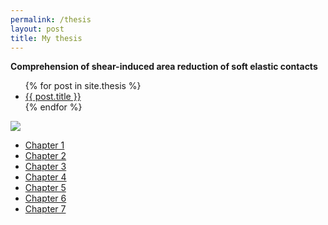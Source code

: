 ```yaml
---
permalink: /thesis
layout: post
title: My thesis
---
```


**Comprehension of shear-induced area reduction of soft elastic contacts**

<ul>
  {% for post in site.thesis %}
    <li>
      <a href=".{{ post.url }}">{{ post.title }}</a>
    </li>
  {% endfor %}
</ul>

![](assets/img/me.png)

* [Chapter 1]()
* [Chapter 2]()
* [Chapter 3]()
* [Chapter 4]()
* [Chapter 5]()
* [Chapter 6]()
* [Chapter 7]()
